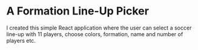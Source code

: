 # A Formation Line-Up Picker
I created this simple React application where the user can select a soccer line-up with 11 players, choose colors, formation, name and number of players etc.